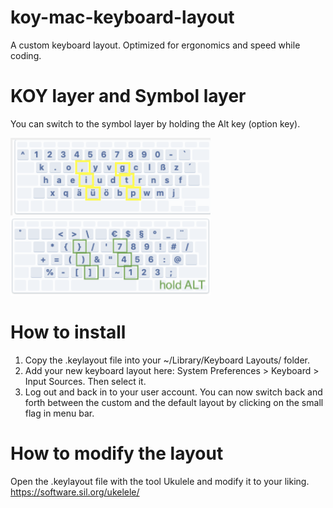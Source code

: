 # koy-mac-keyboard-layout
A custom keyboard layout. Optimized for ergonomics and speed while coding. 

# KOY layer and Symbol layer
You can switch to the symbol layer by holding the Alt key (option key).

<img src="screenshots/default-layer.png" alt="Default Layer" width="320"/>
<img src="screenshots/symbol-layer.png" alt="Symbol Layer" width="320"/>

# How to install
1. Copy the .keylayout file into your ~/Library/Keyboard Layouts/ folder.
2. Add your new keyboard layout here: System Preferences > Keyboard > Input Sources. Then select it. 
3. Log out and back in to your user account. You can now switch back and forth between the custom and the default layout by clicking on the small flag in menu bar.

# How to modify the layout
Open the .keylayout file with the tool Ukulele and modify it to your liking. https://software.sil.org/ukelele/

